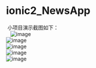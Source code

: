 # ionic2_NewsApp
  小项目演示截图如下：</br>
  
  ![image](https://github.com/chenwenpeng/ionic2_NewsApp/tree/master/images/1.jpg)</br>
  ![image](https://github.com/chenwenpeng/ionic2_NewsApp/tree/master/images/2.jpg)</br>
  ![image](https://github.com/chenwenpeng/ionic2_NewsApp/tree/master/images/3.jpg)</br>
  ![image](https://github.com/chenwenpeng/ionic2_NewsApp/tree/master/images/4.jpg)</br>
  ![image](https://github.com/chenwenpeng/ionic2_NewsApp/tree/master/images/5.jpg)
 
